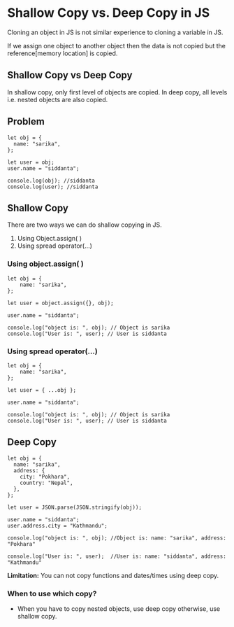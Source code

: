 # Shallow Copy vs. Deep Copy in JS

Cloning an object in JS is not similar experience to cloning a variable in JS.

If we assign one object to another object then the data is not copied but the reference[memory location] is copied.

## Shallow Copy vs Deep Copy 

In shallow copy, only first level of objects are copied. In deep copy, all levels i.e. nested objects are also copied.

## Problem 
```
let obj = {
  name: "sarika",
};

let user = obj;
user.name = "siddanta";

console.log(obj); //siddanta
console.log(user); //siddanta
```

## Shallow Copy
There are two ways we can do shallow copying in JS.

1. Using Object.assign( ) 
2. Using spread operator(...)

### Using object.assign( ) 
```
let obj = {
    name: "sarika",
};

let user = object.assign({}, obj);
  
user.name = "siddanta";

console.log("object is: ", obj); // Object is sarika
console.log("User is: ", user); // User is siddanta
```

### Using spread operator(...)
```
let obj = {
    name: "sarika",
};
  
let user = { ...obj };
  
user.name = "siddanta";

console.log("object is: ", obj); // Object is sarika
console.log("User is: ", user); // User is siddanta
```

## Deep Copy
```
let obj = {
  name: "sarika",
  address: {
    city: "Pokhara",
    country: "Nepal",
  },
};

let user = JSON.parse(JSON.stringify(obj));

user.name = "siddanta";
user.address.city = "Kathmandu";

console.log("object is: ", obj); //Object is: name: "sarika", address: "Pokhara"

console.log("User is: ", user);  //User is: name: "siddanta", address: "Kathmandu"
```

**Limitation:** 
You can not copy functions and dates/times using deep copy.

### When to use which copy?
- When you have to copy nested objects, use deep copy otherwise, use shallow copy.
